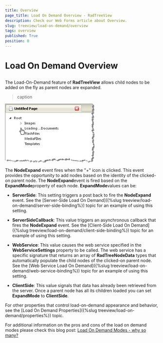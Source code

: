 ```yaml
---
title: Overview
page_title: Load On Demand Overview - RadTreeView
description: Check our Web Forms article about Overview.
slug: treeview/load-on-demand/overview
tags: overview
published: True
position: 0
---
```


# Load On Demand Overview



## 

The Load-On-Demand feature of **RadTreeView** allows child nodes to be added on the fly as parent nodes are expanded.


>caption 

![RadTreeView Load On Demand Overview](images/treeview_loadondemandoverview.png)

The **NodeExpand** event fires when the "+" icon is clicked. This event provides the opportunity to add nodes based on the identity of the clicked-on parent node. The **NodeExpand**event is fired based on the **ExpandMode**property of each node. **ExpandMode**values can be:

* **ServerSide**: This setting triggers a post back to fire the **NodeExpand** event. See the [Server-Side Load On Demand]({%slug treeview/load-on-demand/server-side-binding%}) topic for an example of using this setting.

* **ServerSideCallback**: This value triggers an asynchronous callback that fires the **NodeExpand** event. See the [Client-Side Load On Demand]({%slug treeview/load-on-demand/client-side-binding%}) topic for an example of using this setting.

* **WebService**: This value causes the web service specified in the **WebServiceSettings** property to be called. The web service has a specific signature that returns an array of **RadTreeNodeData** types that automatically populate the child nodes of the clicked-on parent node. See the [Web Service Load On Demand]({%slug treeview/load-on-demand/web-service-binding%}) topic for an example of using this setting.

* **ClientSide**: This value signals that data has already been retrieved from the server. Once a parent node has all its children loaded you can set **ExpandMode** to **ClientSide**.

For other properties that control load-on-demand appearance and behavior, see the [Load On Demand Properties]({%slug treeview/load-on-demand/properties%}) topic.



For additional information on the pros and cons of the load on demand modes please check this blog post: [Load On Demand Modes - why so many?](https://blogs.telerik.com/aspnet-ajax/posts/08-08-08/radtreeview-for-asp-net-ajax-load-on-demand-modes---why-so-many.aspx)



